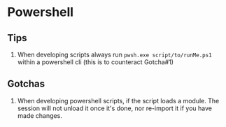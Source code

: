 # Powershell


## Tips
1. When developing scripts always run `pwsh.exe script/to/runMe.ps1` within a powershell cli (this is to counteract Gotcha#1)


## Gotchas
1. When developing powershell scripts, if the script loads a module. The session will not unload it once it's done, nor re-import it if you have made changes. 